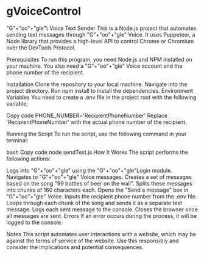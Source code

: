 # gVoiceControl
"G"+"oo"+"gle"\ Voice Text Sender
This is a Node.js project that automates sending text messages through "G"+"oo"+"gle" Voice. It uses Puppeteer, a Node library that provides a high-level API to control Chrome or Chromium over the DevTools Protocol.

Prerequisites
To run this program, you need Node.js and NPM installed on your machine. You also need a "G"+"oo"+"gle" Voice account and the phone number of the recipient.

Installation
Clone the repository to your local machine.
Navigate into the project directory.
Run npm install to install the dependencies.
Environment Variables
You need to create a .env file in the project root with the following variable:


Copy code
PHONE_NUMBER='RecipientPhoneNumber'
Replace 'RecipientPhoneNumber' with the actual phone number of the recipient.

Running the Script
To run the script, use the following command in your terminal:

bash
Copy code
node sendText.js
How It Works
The script performs the following actions:

Logs into "G"+"oo"+"gle" using the "G"+"oo"+"gle"Login module.
Navigates to "G"+"oo"+"gle" Voice messages.
Creates a set of messages based on the song "99 bottles of beer on the wall".
Splits these messages into chunks of 160 characters each.
Opens the "Send a message" box in "G"+"oo"+"gle" Voice.
Inputs the recipient phone number from the .env file.
Loops through each chunk of the song and sends it as a separate text message.
Logs each sent message to the console.
Closes the browser once all messages are sent.
Errors
If an error occurs during the process, it will be logged to the console.

Notes
This script automates user interactions with a website, which may be against the terms of service of the website. Use this responsibly and consider the implications and potential consequences.
